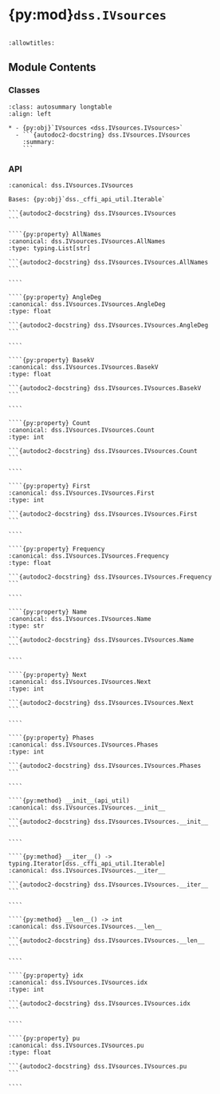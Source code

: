 # {py:mod}`dss.IVsources`

```{py:module} dss.IVsources
```

```{autodoc2-docstring} dss.IVsources
:allowtitles:
```

## Module Contents

### Classes

````{list-table}
:class: autosummary longtable
:align: left

* - {py:obj}`IVsources <dss.IVsources.IVsources>`
  - ```{autodoc2-docstring} dss.IVsources.IVsources
    :summary:
    ```
````

### API

`````{py:class} IVsources(api_util)
:canonical: dss.IVsources.IVsources

Bases: {py:obj}`dss._cffi_api_util.Iterable`

```{autodoc2-docstring} dss.IVsources.IVsources
```

````{py:property} AllNames
:canonical: dss.IVsources.IVsources.AllNames
:type: typing.List[str]

```{autodoc2-docstring} dss.IVsources.IVsources.AllNames
```

````

````{py:property} AngleDeg
:canonical: dss.IVsources.IVsources.AngleDeg
:type: float

```{autodoc2-docstring} dss.IVsources.IVsources.AngleDeg
```

````

````{py:property} BasekV
:canonical: dss.IVsources.IVsources.BasekV
:type: float

```{autodoc2-docstring} dss.IVsources.IVsources.BasekV
```

````

````{py:property} Count
:canonical: dss.IVsources.IVsources.Count
:type: int

```{autodoc2-docstring} dss.IVsources.IVsources.Count
```

````

````{py:property} First
:canonical: dss.IVsources.IVsources.First
:type: int

```{autodoc2-docstring} dss.IVsources.IVsources.First
```

````

````{py:property} Frequency
:canonical: dss.IVsources.IVsources.Frequency
:type: float

```{autodoc2-docstring} dss.IVsources.IVsources.Frequency
```

````

````{py:property} Name
:canonical: dss.IVsources.IVsources.Name
:type: str

```{autodoc2-docstring} dss.IVsources.IVsources.Name
```

````

````{py:property} Next
:canonical: dss.IVsources.IVsources.Next
:type: int

```{autodoc2-docstring} dss.IVsources.IVsources.Next
```

````

````{py:property} Phases
:canonical: dss.IVsources.IVsources.Phases
:type: int

```{autodoc2-docstring} dss.IVsources.IVsources.Phases
```

````

````{py:method} __init__(api_util)
:canonical: dss.IVsources.IVsources.__init__

```{autodoc2-docstring} dss.IVsources.IVsources.__init__
```

````

````{py:method} __iter__() -> typing.Iterator[dss._cffi_api_util.Iterable]
:canonical: dss.IVsources.IVsources.__iter__

```{autodoc2-docstring} dss.IVsources.IVsources.__iter__
```

````

````{py:method} __len__() -> int
:canonical: dss.IVsources.IVsources.__len__

```{autodoc2-docstring} dss.IVsources.IVsources.__len__
```

````

````{py:property} idx
:canonical: dss.IVsources.IVsources.idx
:type: int

```{autodoc2-docstring} dss.IVsources.IVsources.idx
```

````

````{py:property} pu
:canonical: dss.IVsources.IVsources.pu
:type: float

```{autodoc2-docstring} dss.IVsources.IVsources.pu
```

````

`````
